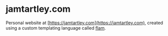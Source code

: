 # jamtartley.com

Personal website at [https://jamtartley.com](https://jamtartley.com), created using a custom templating language called [flam](https://github.com/jamtartley/flam).
